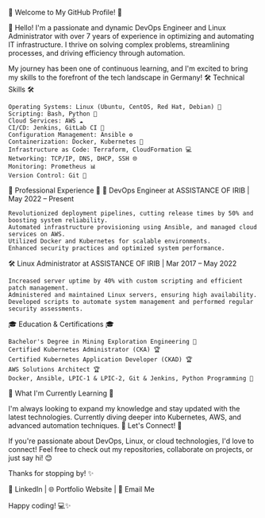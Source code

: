 🌟 Welcome to My GitHub Profile! 🌟

👋 Hello! I'm a passionate and dynamic DevOps Engineer and Linux Administrator with over 7 years of experience in optimizing and automating IT infrastructure. I thrive on solving complex problems, streamlining processes, and driving efficiency through automation.

My journey has been one of continuous learning, and I'm excited to bring my skills to the forefront of the tech landscape in Germany!
🛠️ Technical Skills 🛠️

    Operating Systems: Linux (Ubuntu, CentOS, Red Hat, Debian) 🐧
    Scripting: Bash, Python 🐍
    Cloud Services: AWS ☁️
    CI/CD: Jenkins, GitLab CI 🚀
    Configuration Management: Ansible ⚙️
    Containerization: Docker, Kubernetes 🐳
    Infrastructure as Code: Terraform, CloudFormation 💻
    Networking: TCP/IP, DNS, DHCP, SSH 🌐
    Monitoring: Prometheus 📊
    Version Control: Git 📝

💼 Professional Experience 💼
🚀 DevOps Engineer at ASSISTANCE OF IRIB | May 2022 – Present

    Revolutionized deployment pipelines, cutting release times by 50% and boosting system reliability.
    Automated infrastructure provisioning using Ansible, and managed cloud services on AWS.
    Utilized Docker and Kubernetes for scalable environments.
    Enhanced security practices and optimized system performance.

🛠️ Linux Administrator at ASSISTANCE OF IRIB | Mar 2017 – May 2022

    Increased server uptime by 40% with custom scripting and efficient patch management.
    Administered and maintained Linux servers, ensuring high availability.
    Developed scripts to automate system management and performed regular security assessments.

🎓 Education & Certifications 🎓

    Bachelor's Degree in Mining Exploration Engineering 🏫
    Certified Kubernetes Administrator (CKA) 🏆
    Certified Kubernetes Application Developer (CKAD) 🏆
    AWS Solutions Architect 🏆
    Docker, Ansible, LPIC-1 & LPIC-2, Git & Jenkins, Python Programming 🏅

🌱 What I'm Currently Learning 🌱

I'm always looking to expand my knowledge and stay updated with the latest technologies. Currently diving deeper into Kubernetes, AWS, and advanced automation techniques.
🤝 Let's Connect! 🤝

If you're passionate about DevOps, Linux, or cloud technologies, I'd love to connect! Feel free to check out my repositories, collaborate on projects, or just say hi! 😊

Thanks for stopping by! ✨

🔗 LinkedIn | 🌐 Portfolio Website | 📧 Email Me

Happy coding! 💻✨
